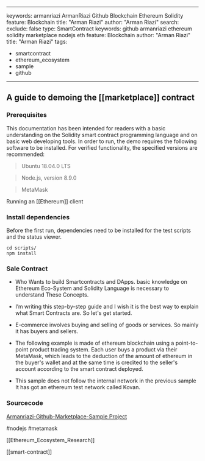 
---
keywords:   armanriazi ArmanRiazi Github Blockchain Ethereum Solidity
feature:  Blockchain 
title: "Arman Riazi"
author: "Arman Riazi"
search:
exclude: false
type:  SmartContract
keywords:  github armanriazi ethereum solidity marketplace nodejs eth
feature:  Blockchain
author: "Arman Riazi"
title: "Arman Riazi"
tags:
  - smartcontract
  - ethereum_ecosystem
  - sample
  - github
---


## A guide to demoing the [[marketplace]] contract

### Prerequisites
This documentation has been intended for readers with a basic understanding on the Solidity smart contract programming language and on basic web developing tools. In order to run,
the demo requires the following software to be installed. For verified functionality, the specified versions are recommended:

> Ubuntu 18.04.0 LTS

> Node.js, version 8.9.0

> MetaMask

Running an [[Ethereum]] client

### Install dependencies

Before the first run, dependencies need to be installed for the test scripts and the status viewer.

```shell
cd scripts/
npm install
```

### Sale Contract

*  Who Wants to build Smartcontracts and DApps. basic knowledge on Ethereum Eco-System and Solidity Language is necessary to understand These Concepts.

*  I’m writing this step-by-step guide and I wish it is the best way to explain what Smart Contracts are. So let's get started.

 * E-commerce involves buying and selling of goods or services. So mainly it has buyers and sellers.

 * The following example is made of ethereum blockchain using a point-to-point product trading system. Each user buys a product via their MetaMask, which leads to the deduction of the amount of ethereum in the buyer's wallet and at the same time is credited to the seller's account according to the smart contract deployed.

* This sample does not follow the internal network in the previous sample It has got an ethereum test network called Kovan.

### Sourcecode
[Armanriazi-Github-Marketplace-Sample Project](https://github.com/armanriazi/armanriazi-ethereum-market)

#nodejs #metamask


[[Ethereum_Ecosystem_Research]]

[[smart-contract]]